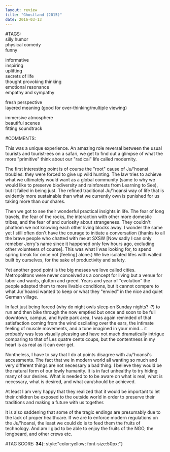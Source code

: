 ```yaml
---  
layout: review  
title: "Ghostland (2015)"  
date: 2016-03-13  
---  
```

  
#TAGS:  
silly humor  
physical comedy  
funny  
  
informative  
inspiring  
uplifting  
secrets of life  
thought provoking thinking  
emotional resonance  
empathy and sympathy  
  
fresh perspective  
layered meaning (good for over-thinking/multiple viewing)  
  
immersive atmosphere  
beautiful scenes  
fitting soundtrack  
  
#COMMENTS:  
  
This was a unique experience. An amazing role reversal between the usual tourists and tourist-ees on a safari, we get to find out a glimpse of what the more "primitive" think about our "radical" life called modernity.  
  
The first interesting point is of course the "root" cause of Ju/'hoansi troubles: they were forced to give up wild hunting. The law tries to achieve what we ultimately would want as a global community (same to why we would like to preserve biodiversity and rainforests from Learning to See), but it failed in being just. The refined traditional Ju/'hoansi way of life that is evidently more sustainable than what we currently own is punished for us taking more than our shares.  
  
Then we got to see their wonderful practical insights in life. The fear of long travels, the fear of the rocks, the interaction with other more domestic tribes, and the fear of and curiosity about strangeness. They couldn't phathom we not knowing each other living blocks away. I wonder the same yet I still often don't have the courage to initiate a conversation (thanks to all the brave people who chatted with me at SXSW [Now sadly I can only remeber Jerry's name since it happened only few hours ago, excluding other volunteers of course]. This was what I was looking for, to spend spring break for once not [feeling] alone.) We live isolated lifes with walled built by ourselves, for the sake of productivity and safety.  
  
Yet another good point is the big messes we love called  cities. Metropolitons were never conceived as a concept for living but a venue for labor and wants, glutton and greed. Years and year of "evolution" the people adapted them to more livable conditions, but it cannot compare to what Ju/'hoansi wanted to keep or what they "envied" in the nice and quiet German village.  
  
In fact just being forced (why do night owls sleep on Sunday nights? :?) to run and then bike through the now emptied but once and soon to be full downtown, campus, and hyde park area, I was again reminded of that satisfaction coming from the wind oscilating over the ears, the intimate feeling of muscle movements, and a tune imagined in your mind... it probably was less visually pleasing and have not much dramatically intrigue comparing to that of Les quatre cents coups, but the contentness in my heart is as real as it can ever get.  
  
Nontheless, I have to say that I do at points disagree with Ju/'hoansi's accessments. The fact that we in modern world all wanting so much and very different things are not necessary a bad thing: I believe they would be the natural form of our lowly humanity. It is in fact unhealthy to try hiding many of our desires. What is needed to to be aware on what is real, what is necessary, what is desired, and what can/should be achieved.  
  
At least I am very happy that they realized that it would be important to let their children be exposed to the outside world in order to preserve their traditions and making a future with us together.  
  
It is also saddening that some of the tragic endings are presumably due to the lack of proper healthcare. If we are to enforce modern regulations on the Ju/'hoansi, the least we could do is to feed them the fruits of technology. And am I glad to be able to enjoy the fruits of the NGO, the longbeard, and other crews etc.  
  
  
  
  
  
#TAG SCORE: **34**{: style:"color:yellow; font-size:50px;"}  
